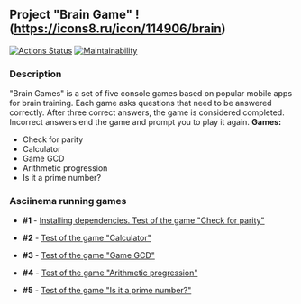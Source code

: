 ## Project "Brain Game" !(https://icons8.ru/icon/114906/brain)
[![Actions Status](https://github.com/stav86/php-project-45/actions/workflows/hexlet-check.yml/badge.svg)](https://github.com/stav86/php-project-45/actions) [![Maintainability](https://api.codeclimate.com/v1/badges/6aa027464e1646d450cb/maintainability)](https://codeclimate.com/github/stav86/php-project-45/maintainability)

### Description
"Brain Games" is a set of five console games based on popular mobile apps for brain training. Each game asks questions that need to be answered correctly. After three correct answers, the game is considered completed. Incorrect answers end the game and prompt you to play it again. 
**Games:**
* Check for parity
* Calculator
* Game GCD
* Arithmetic progression
* Is it a prime number?



### Asciinema running games
* **#1** - [Installing dependencies. Test of the game "Check for parity"](https://asciinema.org/a/FsdU0XCULfcxEbQYEY1hX9l65)

* **#2** - [Test of the game "Calculator"](https://asciinema.org/a/akxJ0xY2pJjEYq9wQc5SWFf3z)

* **#3** - [Test of the game "Game GCD"](https://asciinema.org/a/JCXx8bAcggNwzOWvmzKgZQRhz)

* **#4** - [Test of the game "Arithmetic progression"](https://asciinema.org/a/QSYcgeAMMkBAZGhqv3g4t64Cp)

* **#5** - [Test of the game "Is it a prime number?"](https://asciinema.org/a/2jF9VPxeIkKLNkFUsMH4Jmlvf)